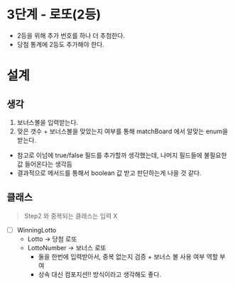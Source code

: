 # 3단계 - 로또(2등)  

* 2등을 위해 추가 번호를 하나 더 추첨한다.
* 당첨 통계에 2등도 추가해야 한다.

# 설계
## 생각

1. 보너스볼을 입력받는다.  
2. 맞은 갯수 + 보너스볼을 맞았는지 여부를 통해 matchBoard 에서 알맞는 enum을 받는다.
  * 참고로 이넘에 true/false 필드를 추가할까 생각했는데, 나머지 필드들에 불필요한 값 들어온다는 생각듬
  * 결과적으로 메서드를 통해서 boolean 값 받고 판단하는게 나을 것 같다.
   
## 클래스 
> Step2 와 중복되는 클래스는 입력 X 

* [ ] WinningLotto   
    * Lotto -> 당첨 로또 
    * LottoNumber -> 보너스 로또 
        * 둘을 한번에 입력받아서, 중복 없는지 검증 + 보너스 볼 사용 여부 역할 부여  
        * 상속 대신 컴포지션!! 방식이라고 생각해도 좋다.  
    

